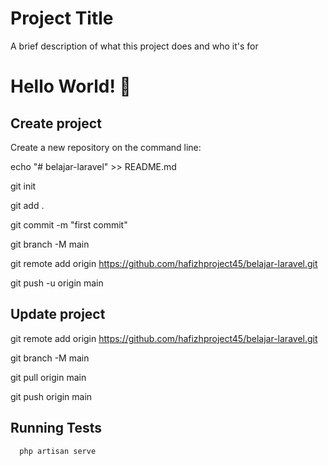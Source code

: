 
# Project Title

A brief description of what this project does and who it's for


# Hello World! 👋

## Create project

Create a new repository on the command line:

echo "# belajar-laravel" >> README.md

git init

git add .

git commit -m "first commit"

git branch -M main

git remote add origin https://github.com/hafizhproject45/belajar-laravel.git

git push -u origin main

## Update project

git remote add origin https://github.com/hafizhproject45/belajar-laravel.git

git branch -M main

git pull origin main

git push origin main




## Running Tests
```bash
  php artisan serve
```

